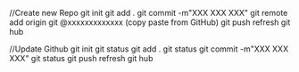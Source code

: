 //Create new Repo
git init
git add . 
git commit -m"XXX XXX XXX"
git remote add origin git @xxxxxxxxxxxxx (copy paste from GitHub)
git push
refresh git hub


//Update Github
git init
git status
git add . 
git status
git commit -m"XXX XXX XXX"
git status
git push
refresh git hub

